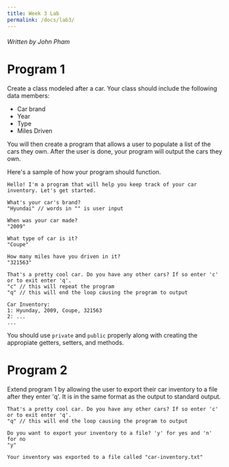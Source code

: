 ```yaml
---
title: Week 3 Lab
permalink: /docs/lab3/
---
```


###### Written by John Pham

# Program 1

Create a class modeled after a car. Your class should include the following data members:

* Car brand
* Year
* Type
* Miles Driven

You will then create a program that allows a user to populate a list of the cars they own. After the user is done, your program will output the cars they own.

Here's a sample of how your program should function.

```
Hello! I'm a program that will help you keep track of your car inventory. Let's get started.

What's your car's brand?
"Hyundai" // words in "" is user input

When was your car made?
"2009"

What type of car is it?
"Coupe"

How many miles have you driven in it?
"321563"

That's a pretty cool car. Do you have any other cars? If so enter 'c' or to exit enter 'q'.
"c" // this will repeat the program
"q" // this will end the loop causing the program to output

Car Inventory:
1: Hyunday, 2009, Coupe, 321563
2: ...
...
```

You should use `private` and `public` properly along with creating the appropiate getters, setters, and methods.

# Program 2

Extend program 1 by allowing the user to export their car inventory to a file after they enter 'q'. It is in the same format as the output to standard output.

```
That's a pretty cool car. Do you have any other cars? If so enter 'c' or to exit enter 'q'.
"q" // this will end the loop causing the program to output

Do you want to export your inventory to a file? 'y' for yes and 'n' for no
"y"

Your inventory was exported to a file called "car-inventory.txt"
```
